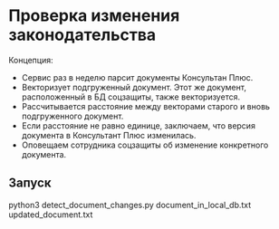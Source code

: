 # Проверка изменения законодательства

Концепция:

- Сервис раз в неделю парсит документы Консультан Плюс.
- Векторизует подгруженный документ. Этот же документ, расположенный в БД соцзащиты, также векторизуется.
- Рассчитывается расстояние между векторами старого и вновь подгруженного документ.
- Если расстояние не равно единице, заключаем, что версия документа в Консультант Плюс изменилась.
- Оповещаем сотрудника соцзащиты об изменение конкретного документа.

## Запуск

python3 detect_document_changes.py document_in_local_db.txt updated_document.txt
